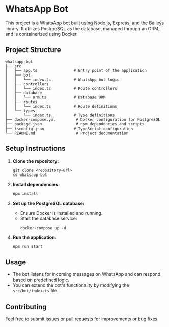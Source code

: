 # WhatsApp Bot

This project is a WhatsApp bot built using Node.js, Express, and the Baileys library. It utilizes PostgreSQL as the database, managed through an ORM, and is containerized using Docker.

## Project Structure

```
whatsapp-bot
├── src
│   ├── app.ts                # Entry point of the application
│   ├── bot
│   │   └── index.ts          # WhatsApp bot logic
│   ├── controllers
│   │   └── index.ts          # Route controllers
│   ├── database
│   │   └── orm.ts            # Database ORM
│   ├── routes
│   │   └── index.ts          # Route definitions
│   └── types
│       └── index.ts          # Type definitions
├── docker-compose.yml         # Docker configuration for PostgreSQL
├── package.json               # npm dependencies and scripts
├── tsconfig.json             # TypeScript configuration
└── README.md                  # Project documentation
```

## Setup Instructions

1. **Clone the repository:**
   ```
   git clone <repository-url>
   cd whatsapp-bot
   ```

2. **Install dependencies:**
   ```
   npm install
   ```

3. **Set up the PostgreSQL database:**
   - Ensure Docker is installed and running.
   - Start the database service:
     ```
     docker-compose up -d
     ```

4. **Run the application:**
   ```
   npm run start
   ```

## Usage

- The bot listens for incoming messages on WhatsApp and can respond based on predefined logic.
- You can extend the bot's functionality by modifying the `src/bot/index.ts` file.

## Contributing

Feel free to submit issues or pull requests for improvements or bug fixes.